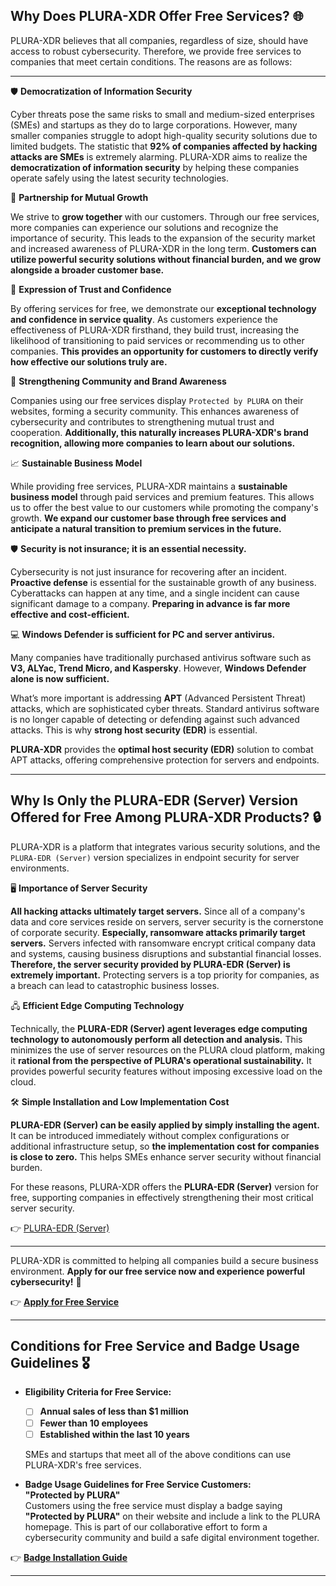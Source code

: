 ## Why Does PLURA-XDR Offer Free Services? 🌐

PLURA-XDR believes that all companies, regardless of size, should have access to robust cybersecurity. Therefore, we provide free services to companies that meet certain conditions. The reasons are as follows:

---

🛡️ **Democratization of Information Security** 

   Cyber threats pose the same risks to small and medium-sized enterprises (SMEs) and startups as they do to large corporations. However, many smaller companies struggle to adopt high-quality security solutions due to limited budgets. The statistic that **92% of companies affected by hacking attacks are SMEs** is extremely alarming. PLURA-XDR aims to realize the **democratization of information security** by helping these companies operate safely using the latest security technologies.

🤝 **Partnership for Mutual Growth** 

   We strive to **grow together** with our customers. Through our free services, more companies can experience our solutions and recognize the importance of security. This leads to the expansion of the security market and increased awareness of PLURA-XDR in the long term. **Customers can utilize powerful security solutions without financial burden, and we grow alongside a broader customer base.**

💪 **Expression of Trust and Confidence** 

   By offering services for free, we demonstrate our **exceptional technology and confidence in service quality**. As customers experience the effectiveness of PLURA-XDR firsthand, they build trust, increasing the likelihood of transitioning to paid services or recommending us to other companies. **This provides an opportunity for customers to directly verify how effective our solutions truly are.**

🌟 **Strengthening Community and Brand Awareness** 

   Companies using our free services display `Protected by PLURA` on their websites, forming a security community. This enhances awareness of cybersecurity and contributes to strengthening mutual trust and cooperation. **Additionally, this naturally increases PLURA-XDR's brand recognition, allowing more companies to learn about our solutions.**

📈 **Sustainable Business Model** 

   While providing free services, PLURA-XDR maintains a **sustainable business model** through paid services and premium features. This allows us to offer the best value to our customers while promoting the company's growth. **We expand our customer base through free services and anticipate a natural transition to premium services in the future.**

🛡️ **Security is not insurance; it is an essential necessity.**  

Cybersecurity is not just insurance for recovering after an incident. **Proactive defense** is essential for the sustainable growth of any business. Cyberattacks can happen at any time, and a single incident can cause significant damage to a company. **Preparing in advance is far more effective and cost-efficient.**  

💻 **Windows Defender is sufficient for PC and server antivirus.**  

Many companies have traditionally purchased antivirus software such as **V3, ALYac, Trend Micro, and Kaspersky**. However, **Windows Defender alone is now sufficient.**  

What’s more important is addressing **APT** (Advanced Persistent Threat) attacks, which are sophisticated cyber threats. Standard antivirus software is no longer capable of detecting or defending against such advanced attacks. This is why **strong host security (EDR)** is essential.  

**PLURA-XDR** provides the **optimal host security (EDR)** solution to combat APT attacks, offering comprehensive protection for servers and endpoints.

---

## **Why Is Only the PLURA-EDR (Server) Version Offered for Free Among PLURA-XDR Products?** 🔒

PLURA-XDR is a platform that integrates various security solutions, and the `PLURA-EDR (Server)` version specializes in endpoint security for server environments.

🖥️ **Importance of Server Security** 

   **All hacking attacks ultimately target servers.** Since all of a company's data and core services reside on servers, server security is the cornerstone of corporate security. **Especially, ransomware attacks primarily target servers.** Servers infected with ransomware encrypt critical company data and systems, causing business disruptions and substantial financial losses. **Therefore, the server security provided by PLURA-EDR (Server) is extremely important.** Protecting servers is a top priority for companies, as a breach can lead to catastrophic business losses.

🖧 **Efficient Edge Computing Technology** 

   Technically, the **PLURA-EDR (Server) agent leverages edge computing technology to autonomously perform all detection and analysis.** This minimizes the use of server resources on the PLURA cloud platform, making it **rational from the perspective of PLURA's operational sustainability.** It provides powerful security features without imposing excessive load on the cloud.

🛠️ **Simple Installation and Low Implementation Cost** 

   **PLURA-EDR (Server) can be easily applied by simply installing the agent.** It can be introduced immediately without complex configurations or additional infrastructure setup, so **the implementation cost for companies is close to zero.** This helps SMEs enhance server security without financial burden.

For these reasons, PLURA-XDR offers the **PLURA-EDR (Server)** version for free, supporting companies in effectively strengthening their most critical server security.

👉 [PLURA-EDR (Server)](https://www.plura.io/platform/edr)

---

PLURA-XDR is committed to helping all companies build a secure business environment. **Apply for our free service now and experience powerful cybersecurity!** 🚀

👉 [**Apply for Free Service**](https://www.plura.io/signup)

---

## **Conditions for Free Service and Badge Usage Guidelines** 🎖️

- **Eligibility Criteria for Free Service:**  

  - [ ] **Annual sales of less than $1 million**  
  - [ ] **Fewer than 10 employees**  
  - [ ] **Established within the last 10 years**  

  SMEs and startups that meet all of the above conditions can use PLURA-XDR's free services.

- **Badge Usage Guidelines for Free Service Customers:**  
  **"Protected by PLURA"**  
  Customers using the free service must display a badge saying **"Protected by PLURA"** on their website and include a link to the PLURA homepage. This is part of our collaborative effort to form a cybersecurity community and build a safe digital environment together.

👉 [**Badge Installation Guide**](https://github.com/qubitsec/plura/blob/main/why-free/en/badge.md)

---
